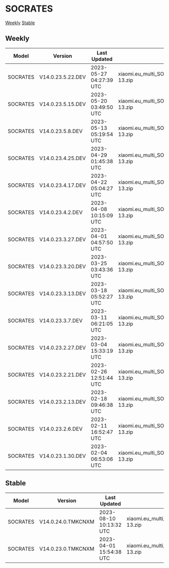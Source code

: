 # SOCRATES
[Weekly](#Weekly)  [Stable](#Stable)
## Weekly
| Model | Version | Last Updated | File Name | Size | Download Link |
| ---- | ---- | ---- | ---- | ---- | ---- |
| SOCRATES | V14.0.23.5.22.DEV | 2023-05-27 04:27:39 UTC | xiaomi.eu_multi_SOCRATES_V14.0.23.5.22.DEV_v14-13.zip | 5.8 GB | [SourceForge](https://sourceforge.net/projects/xiaomi-eu-multilang-miui-roms/files/xiaomi.eu/MIUI-WEEKLY-RELEASES/V14.0.23.5.22.DEV/xiaomi.eu_multi_SOCRATES_V14.0.23.5.22.DEV_v14-13.zip/download) |
| SOCRATES | V14.0.23.5.15.DEV | 2023-05-20 03:49:50 UTC | xiaomi.eu_multi_SOCRATES_V14.0.23.5.15.DEV_v14-13.zip | 5.8 GB | [SourceForge](https://sourceforge.net/projects/xiaomi-eu-multilang-miui-roms/files/xiaomi.eu/MIUI-WEEKLY-RELEASES/V14.0.23.5.15.DEV/xiaomi.eu_multi_SOCRATES_V14.0.23.5.15.DEV_v14-13.zip/download) |
| SOCRATES | V14.0.23.5.8.DEV | 2023-05-13 05:19:54 UTC | xiaomi.eu_multi_SOCRATES_V14.0.23.5.8.DEV_v14-13.zip | 5.8 GB | [SourceForge](https://sourceforge.net/projects/xiaomi-eu-multilang-miui-roms/files/xiaomi.eu/MIUI-WEEKLY-RELEASES/V14.0.23.5.8.DEV/xiaomi.eu_multi_SOCRATES_V14.0.23.5.8.DEV_v14-13.zip/download) |
| SOCRATES | V14.0.23.4.25.DEV | 2023-04-29 01:45:38 UTC | xiaomi.eu_multi_SOCRATES_V14.0.23.4.25.DEV_v14-13.zip | 5.8 GB | [SourceForge](https://sourceforge.net/projects/xiaomi-eu-multilang-miui-roms/files/xiaomi.eu/MIUI-WEEKLY-RELEASES/V14.0.23.4.25.DEV/xiaomi.eu_multi_SOCRATES_V14.0.23.4.25.DEV_v14-13.zip/download) |
| SOCRATES | V14.0.23.4.17.DEV | 2023-04-22 05:04:27 UTC | xiaomi.eu_multi_SOCRATES_V14.0.23.4.17.DEV_v14-13.zip | 5.8 GB | [SourceForge](https://sourceforge.net/projects/xiaomi-eu-multilang-miui-roms/files/xiaomi.eu/MIUI-WEEKLY-RELEASES/V14.0.23.4.17.DEV/xiaomi.eu_multi_SOCRATES_V14.0.23.4.17.DEV_v14-13.zip/download) |
| SOCRATES | V14.0.23.4.2.DEV | 2023-04-08 10:15:09 UTC | xiaomi.eu_multi_SOCRATES_V14.0.23.4.2.DEV_v14-13.zip | 5.8 GB | [SourceForge](https://sourceforge.net/projects/xiaomi-eu-multilang-miui-roms/files/xiaomi.eu/MIUI-WEEKLY-RELEASES/V14.0.23.4.2.DEV/xiaomi.eu_multi_SOCRATES_V14.0.23.4.2.DEV_v14-13.zip/download) |
| SOCRATES | V14.0.23.3.27.DEV | 2023-04-01 04:57:50 UTC | xiaomi.eu_multi_SOCRATES_V14.0.23.3.27.DEV_v14-13.zip | 5.8 GB | [SourceForge](https://sourceforge.net/projects/xiaomi-eu-multilang-miui-roms/files/xiaomi.eu/MIUI-WEEKLY-RELEASES/V14.0.23.3.27.DEV/xiaomi.eu_multi_SOCRATES_V14.0.23.3.27.DEV_v14-13.zip/download) |
| SOCRATES | V14.0.23.3.20.DEV | 2023-03-25 03:43:36 UTC | xiaomi.eu_multi_SOCRATES_V14.0.23.3.20.DEV_v14-13.zip | 5.8 GB | [SourceForge](https://sourceforge.net/projects/xiaomi-eu-multilang-miui-roms/files/xiaomi.eu/MIUI-WEEKLY-RELEASES/V14.0.23.3.20.DEV/xiaomi.eu_multi_SOCRATES_V14.0.23.3.20.DEV_v14-13.zip/download) |
| SOCRATES | V14.0.23.3.13.DEV | 2023-03-18 05:52:27 UTC | xiaomi.eu_multi_SOCRATES_V14.0.23.3.13.DEV_v14-13.zip | 5.8 GB | [SourceForge](https://sourceforge.net/projects/xiaomi-eu-multilang-miui-roms/files/xiaomi.eu/MIUI-WEEKLY-RELEASES/V14.0.23.3.13.DEV/xiaomi.eu_multi_SOCRATES_V14.0.23.3.13.DEV_v14-13.zip/download) |
| SOCRATES | V14.0.23.3.7.DEV | 2023-03-11 06:21:05 UTC | xiaomi.eu_multi_SOCRATES_V14.0.23.3.7.DEV_v14-13.zip | 5.8 GB | [SourceForge](https://sourceforge.net/projects/xiaomi-eu-multilang-miui-roms/files/xiaomi.eu/MIUI-WEEKLY-RELEASES/V14.0.23.3.7.DEV/xiaomi.eu_multi_SOCRATES_V14.0.23.3.7.DEV_v14-13.zip/download) |
| SOCRATES | V14.0.23.2.27.DEV | 2023-03-04 15:33:19 UTC | xiaomi.eu_multi_SOCRATES_V14.0.23.2.27.DEV_v14-13.zip | 5.8 GB | [SourceForge](https://sourceforge.net/projects/xiaomi-eu-multilang-miui-roms/files/xiaomi.eu/MIUI-WEEKLY-RELEASES/V14.0.23.2.27.DEV/xiaomi.eu_multi_SOCRATES_V14.0.23.2.27.DEV_v14-13.zip/download) |
| SOCRATES | V14.0.23.2.21.DEV | 2023-02-26 12:51:44 UTC | xiaomi.eu_multi_SOCRATES_V14.0.23.2.21.DEV_v14-13.zip | 5.8 GB | [SourceForge](https://sourceforge.net/projects/xiaomi-eu-multilang-miui-roms/files/xiaomi.eu/MIUI-WEEKLY-RELEASES/V14.0.23.2.21.DEV/xiaomi.eu_multi_SOCRATES_V14.0.23.2.21.DEV_v14-13.zip/download) |
| SOCRATES | V14.0.23.2.13.DEV | 2023-02-18 09:46:38 UTC | xiaomi.eu_multi_SOCRATES_V14.0.23.2.13.DEV_v14-13.zip | 5.8 GB | [SourceForge](https://sourceforge.net/projects/xiaomi-eu-multilang-miui-roms/files/xiaomi.eu/MIUI-WEEKLY-RELEASES/V14.0.23.2.13.DEV/xiaomi.eu_multi_SOCRATES_V14.0.23.2.13.DEV_v14-13.zip/download) |
| SOCRATES | V14.0.23.2.6.DEV | 2023-02-11 16:52:47 UTC | xiaomi.eu_multi_SOCRATES_V14.0.23.2.6.DEV_v14-13.zip | 5.8 GB | [SourceForge](https://sourceforge.net/projects/xiaomi-eu-multilang-miui-roms/files/xiaomi.eu/MIUI-WEEKLY-RELEASES/V14.0.23.2.6.DEV/xiaomi.eu_multi_SOCRATES_V14.0.23.2.6.DEV_v14-13.zip/download) |
| SOCRATES | V14.0.23.1.30.DEV | 2023-02-04 06:53:06 UTC | xiaomi.eu_multi_SOCRATES_V14.0.23.1.30.DEV_v14-13.zip | 5.8 GB | [SourceForge](https://sourceforge.net/projects/xiaomi-eu-multilang-miui-roms/files/xiaomi.eu/MIUI-WEEKLY-RELEASES/V14.0.23.1.30.DEV/xiaomi.eu_multi_SOCRATES_V14.0.23.1.30.DEV_v14-13.zip/download) |
## Stable
| Model | Version | Last Updated | File Name | Size | Download Link |
| ---- | ---- | ---- | ---- | ---- | ---- |
| SOCRATES | V14.0.24.0.TMKCNXM | 2023-08-10 10:13:32 UTC | xiaomi.eu_multi_SOCRATES_V14.0.24.0.TMKCNXM_v14-13.zip | 5.8 GB | [SourceForge](https://sourceforge.net/projects/xiaomi-eu-multilang-miui-roms/files/xiaomi.eu/MIUI-STABLE-RELEASES/MIUIv14/xiaomi.eu_multi_SOCRATES_V14.0.24.0.TMKCNXM_v14-13.zip/download) |
| SOCRATES | V14.0.23.0.TMKCNXM | 2023-04-01 15:54:38 UTC | xiaomi.eu_multi_SOCRATES_V14.0.23.0.TMKCNXM_v14-13.zip | 5.8 GB | [SourceForge](https://sourceforge.net/projects/xiaomi-eu-multilang-miui-roms/files/xiaomi.eu/MIUI-STABLE-RELEASES/MIUIv14/xiaomi.eu_multi_SOCRATES_V14.0.23.0.TMKCNXM_v14-13.zip/download) |
